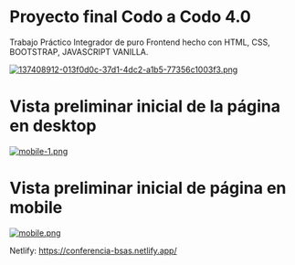 # Proyecto final Codo a Codo 4.0

Trabajo Práctico Integrador de puro Frontend hecho con HTML, CSS, BOOTSTRAP, JAVASCRIPT VANILLA.

[![137408912-013f0d0c-37d1-4dc2-a1b5-77356c1003f3.png](https://i.postimg.cc/vBSwJmT9/137408912-013f0d0c-37d1-4dc2-a1b5-77356c1003f3.png)](https://postimg.cc/k68H8qxX)

# Vista preliminar inicial de la página en desktop
[![mobile-1.png](https://i.postimg.cc/3N72H3q8/mobile-1.png)](https://postimg.cc/9R8DdHVK)
# Vista preliminar inicial de página en mobile
[![mobile.png](https://i.postimg.cc/rw9CyRkB/mobile.png)](https://postimg.cc/3kdDnRW1)

Netlify: https://conferencia-bsas.netlify.app/

